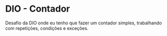 # DIO - Contador
Desafio da DIO onde eu tenho que fazer um contador simples, trabalhando com repetições, condições e exceções.
